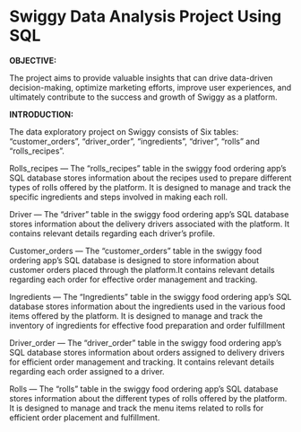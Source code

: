 # Swiggy Data Analysis Project Using SQL


**OBJECTIVE:**

The project aims to provide valuable insights that can drive data-driven decision-making, optimize marketing efforts, improve user experiences, and ultimately contribute to the success and growth of Swiggy as a platform.

**INTRODUCTION:**

The data exploratory project on Swiggy consists of Six tables: “customer_orders”, “driver_order”, “ingredients”, “driver”, “rolls” and “rolls_recipes”.

Rolls_recipes — The “rolls_recipes” table in the swiggy food ordering app’s SQL database stores information about the recipes used to prepare different types of rolls offered by the platform. It is designed to manage and track the specific ingredients and steps involved in making each roll.

Driver — The “driver” table in the swiggy food ordering app’s SQL database stores information about the delivery drivers associated with the platform. 
It contains relevant details regarding each driver’s profile.

Customer_orders — The “customer_orders” table in the  swiggy food ordering app’s SQL database is designed to store information about customer orders placed through the platform.It contains relevant details regarding each order for effective order management and tracking.

Ingredients — The “Ingredients” table in the  swiggy food ordering app’s SQL database stores information about the ingredients used in the various food items offered by the platform. It is designed to manage and track the inventory of ingredients for effective food preparation and order fulfillment

Driver_order — The “driver_order” table in the swiggy food ordering app’s SQL database stores information about orders assigned to delivery drivers for efficient order management and tracking. It contains relevant details regarding each order assigned to a driver.

Rolls — The “rolls” table in the  swiggy food ordering app’s SQL database stores information about the different types of rolls offered by the platform. It is designed to manage and track the menu items related to rolls for efficient order placement and fulfillment.

